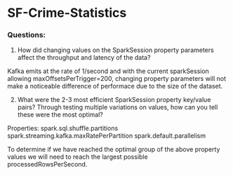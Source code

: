# SF-Crime-Statistics

### Questions:
1. How did changing values on the SparkSession property parameters affect the throughput and latency of the data?

Kafka emits at the rate of 1/second and with the current sparkSession allowing maxOffsetsPerTrigger=200, 
changing property parameters will not make a noticeable difference of performace due to the size of the dataset.

2. What were the 2-3 most efficient SparkSession property key/value pairs? Through testing multiple variations on values, how can you tell these were the most optimal?

Properties:
spark.sql.shuffle.partitions
spark.streaming.kafka.maxRatePerPartition
spark.default.parallelism

To determine if we have reached the optimal group of the above property values we will need to reach the largest possible processedRowsPerSecond.